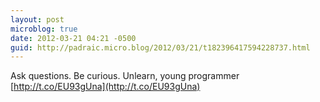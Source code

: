 ```yaml
---
layout: post
microblog: true
date: 2012-03-21 04:21 -0500
guid: http://padraic.micro.blog/2012/03/21/t182396417594228737.html
---
```

Ask questions. Be curious. Unlearn, young programmer [http://t.co/EU93gUna](http://t.co/EU93gUna)
